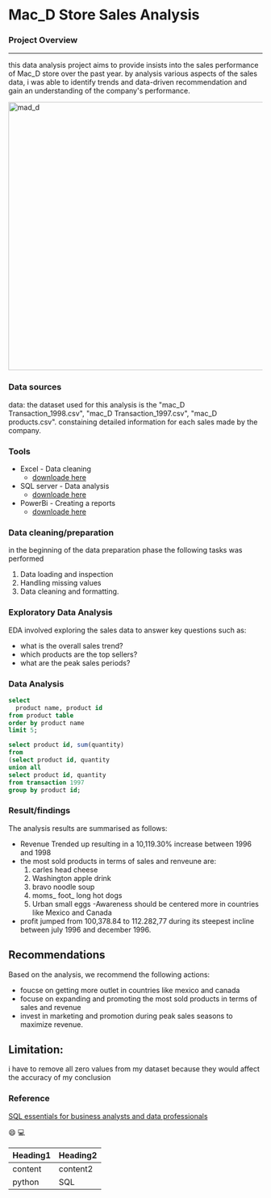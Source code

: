 # Mac_D Store Sales Analysis

### Project Overview
---

this data analysis project aims to provide insists into the sales performance of Mac_D store over the past year. by analysis various aspects of the sales data, i was able to identify trends and data-driven recommendation and gain an understanding of the company's performance.




<img width="532" alt="mad_d" src="https://github.com/chikann100/Mac_D.-Store-Sales-Report/assets/149578332/7a52d7e2-8295-450a-8002-b11d0e5c8590">

### Data sources

data: the dataset used for this analysis is the "mac_D Transaction_1998.csv", "mac_D Transaction_1997.csv", "mac_D products.csv". constaining detailed information for each sales made by the company.

### Tools

- Excel - Data cleaning
   - [downloade here](https://microsoft.com)
- SQL server - Data analysis
    - [downloade here](https://sqlserver.com)
- PowerBi - Creating a reports
   - [downloade here](https://microsoft.com)


### Data cleaning/preparation

in the beginning of the data preparation phase the following tasks was performed
1. Data loading and inspection
2. Handling missing values
3. Data cleaning and formatting.


### Exploratory Data Analysis
EDA involved exploring the sales data to answer key questions such as:
- what is the overall sales trend?
-  which products are the top sellers?
-   what are the peak sales periods?


### Data Analysis

``` sql
select
  product name, product id
from product table
order by product name
limit 5;
```

``` sql
select product id, sum(quantity)
from
(select product id, quantity
union all
select product id, quantity
from transaction 1997
group by product id;
```


### Result/findings
The analysis results are summarised as follows:

- Revenue Trended up resulting in a 10,119.30% increase between 1996 and 1998
- the most sold products in terms of sales and renveune are:
    1. carles head cheese
    2. Washington apple drink
    3. bravo noodle soup
    4. moms_ foot_ long hot dogs
    5. Urban small eggs
-Awareness should be centered more in countries like Mexico and Canada
- profit jumped from 100,378.84 to 112.282,77 during its steepest incline between july 1996 and december 1996.

## Recommendations

Based on the analysis, we recommend the following actions:
- foucse on getting more outlet in countries like mexico and canada
- focuse on expanding  and promoting the most sold products in terms of sales and revenue
- invest in marketing and promotion during peak sales seasons to maximize revenue.

## Limitation:

i have to remove all zero values from my dataset because they would affect the accuracy of my conclusion

### Reference
[SQL essentials for business analysts and data professionals](https://www.udemy.com)

😄
💻

|Heading1 | Heading2|
|---------|---------|
|content|content2|
|python|SQL|


 
    

  

  

